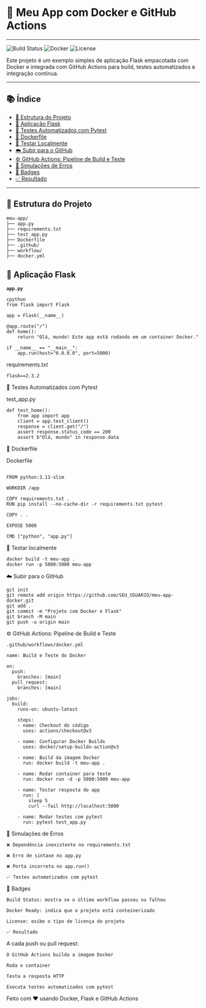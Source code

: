 # 🚀 Meu App com Docker e GitHub Actions
---

![Build Status](https://github.com/mariotko9/meu-app-docker/actions/workflows/docker.yml/badge.svg)
![Docker](https://img.shields.io/badge/docker-ready-blue)
![License](https://img.shields.io/badge/license-MIT-green)

Este projeto é um exemplo simples de aplicação Flask empacotada com Docker e integrada com GitHub Actions para build, testes automatizados e integração contínua.

---
## 📚 Índice

- [📁 Estrutura do Projeto](#-estrutura-do-projeto)
- [🐍 Aplicação Flask](#-aplicação-flask)
- [🧪 Testes Automatizados com Pytest](#-testes-automatizados-com-pytest)
- [🐳 Dockerfile](#-dockerfile)
- [🧪 Testar Localmente](#-testar-localmente)
- [☁️ Subir para o GitHub](#️-subir-para-o-github)
- [⚙️ GitHub Actions: Pipeline de Build e Teste](#️-github-actions-pipeline-de-build-e-teste)
- [🧪 Simulações de Erros](#-simulações-de-erros)
- [📣 Badges](#-badges)
- [✅ Resultado](#-resultado)

---
## 📁 Estrutura do Projeto
```
meu-app/
├── app.py
├── requirements.txt
├── test_app.py
├── Dockerfile
├── .github/
├── workflow/
├── docker.yml
```

## 🐍 Aplicação Flask

**`app.py`**
```
cpython
from flask import Flask

app = Flask(__name__)

@app.route("/")
def home():
    return "Olá, mundo! Este app está rodando em um container Docker."

if __name__ == "__main__":
    app.run(host="0.0.0.0", port=5000)
```
requirements.txt
```
flask==2.3.2
```

🧪 Testes Automatizados com Pytest

test_app.py
```
def test_home():
    from app import app
    client = app.test_client()
    response = client.get("/")
    assert response.status_code == 200
    assert b"Olá, mundo" in response.data
```

🐳 Dockerfile

Dockerfile
```

FROM python:3.11-slim

WORKDIR /app

COPY requirements.txt .
RUN pip install --no-cache-dir -r requirements.txt pytest

COPY . .

EXPOSE 5000

CMD ["python", "app.py"]
```

🧪 Testar localmente
```
docker build -t meu-app .
docker run -p 5000:5000 meu-app
```

☁️ Subir para o GitHub
```
git init
git remote add origin https://github.com/SEU_USUARIO/meu-app-docker.git
git add .
git commit -m "Projeto com Docker e Flask"
git branch -M main
git push -u origin main
```

⚙️ GitHub Actions: Pipeline de Build e Teste
```
.github/workflows/docker.yml

name: Build e Teste do Docker

on:
  push:
    branches: [main]
  pull_request:
    branches: [main]

jobs:
  build:
    runs-on: ubuntu-latest

    steps:
    - name: Checkout do código
      uses: actions/checkout@v3

    - name: Configurar Docker Buildx
      uses: docker/setup-buildx-action@v3

    - name: Build da imagem Docker
      run: docker build -t meu-app .

    - name: Rodar container para teste
      run: docker run -d -p 5000:5000 meu-app

    - name: Testar resposta do app
      run: |
        sleep 5
        curl --fail http://localhost:5000

    - name: Rodar testes com pytest
      run: pytest test_app.py
```
  

🧪 Simulações de Erros

    ❌ Dependência inexistente no requirements.txt

    ❌ Erro de sintaxe no app.py

    ❌ Porta incorreta no app.run()

    ✅ Testes automatizados com pytest
    
📣 Badges

    Build Status: mostra se o último workflow passou ou falhou

    Docker Ready: indica que o projeto está conteinerizado

    License: exibe o tipo de licença do projeto

    ✅ Resultado

A cada push ou pull request:

    O GitHub Actions builda a imagem Docker

    Roda o container

    Testa a resposta HTTP

    Executa testes automatizados com pytest

Feito com ❤️ usando Docker, Flask e GitHub Actions
